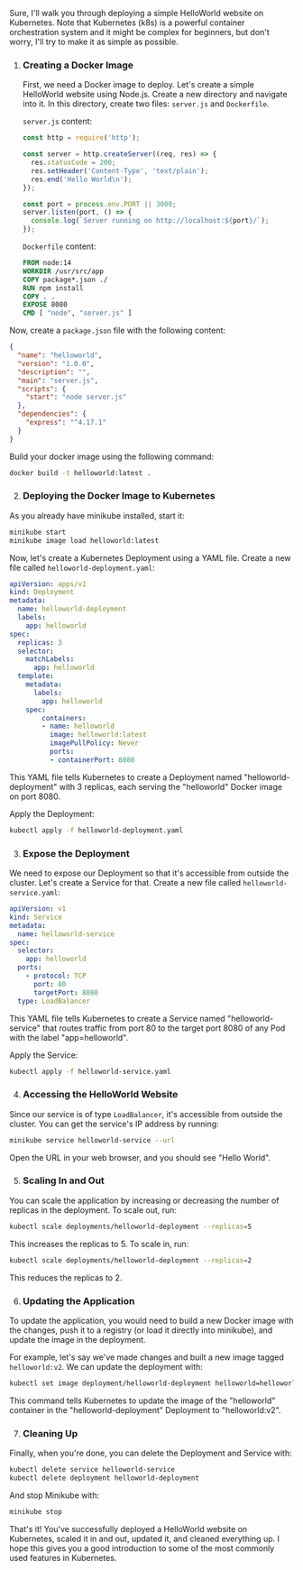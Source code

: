 Sure, I'll walk you through deploying a simple HelloWorld website on Kubernetes. Note that Kubernetes (k8s) is a powerful container orchestration system and it might be complex for beginners, but don't worry, I'll try to make it as simple as possible.

1. ### Creating a Docker Image ###
    First, we need a Docker image to deploy. Let's create a simple HelloWorld website using Node.js. Create a new directory and navigate into it. In this directory, create two files: `server.js` and `Dockerfile`.

    `server.js` content:
    ```javascript
    const http = require('http');

    const server = http.createServer((req, res) => {
      res.statusCode = 200;
      res.setHeader('Content-Type', 'text/plain');
      res.end('Hello World\n');
    });

    const port = process.env.PORT || 3000;
    server.listen(port, () => {
      console.log(`Server running on http://localhost:${port}/`);
    });
    ```
    `Dockerfile` content:
    ```Dockerfile
    FROM node:14
    WORKDIR /usr/src/app
    COPY package*.json ./
    RUN npm install
    COPY . .
    EXPOSE 8080
    CMD [ "node", "server.js" ]
    ```
Now, create a `package.json` file with the following content:

```json
{
  "name": "helloworld",
  "version": "1.0.0",
  "description": "",
  "main": "server.js",
  "scripts": {
    "start": "node server.js"
  },
  "dependencies": {
    "express": "^4.17.1"
  }
}
```

Build your docker image using the following command:

```bash
docker build -t helloworld:latest .
```

2. ### Deploying the Docker Image to Kubernetes ###

As you already have minikube installed, start it:

```bash
minikube start
minikube image load helloworld:latest
```

Now, let's create a Kubernetes Deployment using a YAML file. Create a new file called `helloworld-deployment.yaml`:

```yaml
apiVersion: apps/v1
kind: Deployment
metadata:
  name: helloworld-deployment
  labels:
    app: helloworld
spec:
  replicas: 3
  selector:
    matchLabels:
      app: helloworld
  template:
    metadata:
      labels:
        app: helloworld
    spec:
        containers:
        - name: helloworld
          image: helloworld:latest
          imagePullPolicy: Never
          ports:
          - containerPort: 8080
```
This YAML file tells Kubernetes to create a Deployment named "helloworld-deployment" with 3 replicas, each serving the "helloworld" Docker image on port 8080.

Apply the Deployment:

```bash
kubectl apply -f helloworld-deployment.yaml
```

3. ### Expose the Deployment ###

We need to expose our Deployment so that it's accessible from outside the cluster. Let's create a Service for that. Create a new file called `helloworld-service.yaml`:

```yaml
apiVersion: v1
kind: Service
metadata:
  name: helloworld-service
spec:
  selector:
    app: helloworld
  ports:
    - protocol: TCP
      port: 80
      targetPort: 8080
  type: LoadBalancer
```
This YAML file tells Kubernetes to create a Service named "helloworld-service" that routes traffic from port 80 to the target port 8080 of any Pod with the label "app=helloworld". 

Apply the Service:

```bash
kubectl apply -f helloworld-service.yaml
```

4. ### Accessing the HelloWorld Website ###

Since our service is of type `LoadBalancer`, it's accessible from outside the cluster. You can get the service's IP address by running:

```bash
minikube service helloworld-service --url
```

Open the URL in your web browser, and you should see "Hello World".

5. ### Scaling In and Out ###

You can scale the application by increasing or decreasing the number of replicas in the deployment. To scale out, run:

```bash
kubectl scale deployments/helloworld-deployment --replicas=5
```

This increases the replicas to 5. To scale in, run:

```bash
kubectl scale deployments/helloworld-deployment --replicas=2
```

This reduces the replicas to 2.

6. ### Updating the Application ###

To update the application, you would need to build a new Docker image with the changes, push it to a registry (or load it directly into minikube), and update the image in the deployment.

For example, let's say we've made changes and built a new image tagged `helloworld:v2`. We can update the deployment with:

```bash
kubectl set image deployment/helloworld-deployment helloworld=helloworld:v2
```
This command tells Kubernetes to update the image of the "helloworld" container in the "helloworld-deployment" Deployment to "helloworld:v2".

7. ### Cleaning Up ###

Finally, when you're done, you can delete the Deployment and Service with:

```bash
kubectl delete service helloworld-service
kubectl delete deployment helloworld-deployment
```

And stop Minikube with:

```bash
minikube stop
```

That's it! You've successfully deployed a HelloWorld website on Kubernetes, scaled it in and out, updated it, and cleaned everything up. I hope this gives you a good introduction to some of the most commonly used features in Kubernetes.
